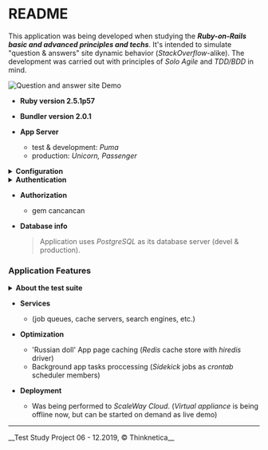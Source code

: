 # README

This application was being developed when studying the ***Ruby-on-Rails basic and advanced principles and techs***. It's intended to simulate "question & answers" site dynamic behavior (_StackOverflow_-alike). The development was carried out with principles of _Solo Agile_ and _TDD/BDD_ in mind.

![Question and answer site Demo](../demo_assets/demo/ror-pro.gif?raw=true) 

* __Ruby version 2.5.1p57__

* __Bundler version 2.0.1__

* __App Server__
  - test & development: _Puma_
  - production: _Unicorn, Passenger_

<details>
  <summary><b>Configuration</b></summary>
 
+ rails 5.2.3
+ rack 2.0.7
+ slim 4.0.1
+ cocoon 1.2.14
+ thinking-sphinx 4.4.1
+ capybara 3.29.0
+ rspec-core 3.8.2
+ rspec-rails 3.8.2
</details>
  
<details>
<summary><b>Authentication</b></summary>
  
+ gem devise
+ gem omniauth
   + gem omniauth-github
   + gem omniauth-vkontakte
</details>
     
* __Authorization__
   - gem cancancan
  
* __Database info__
  > Application uses _PostgreSQL_ as its database server (devel & production). 

### Application Features



<details>
<summary><b>About the test suite</b></summary>
  
- These are some gems that do needed\helped to perform effective testing with _Rspec_:

   + gem capybara
   + gem selenium-webdriver
   + gem rspec-rails
   + gem factory_bot_rails
   + gem letter-opener
   + gem shoulda-matchers
   + gem launchy
   + gem capybara-email
   + gem with_model
 
 - **Acceptance and integration** tests have been written to check if the app works well from the user's
 perspective: creation, editing, deleting of questions and answers, adding links or attach files, voting,
 searching, adding subscription or comment, selecting the best answer, giving awards.
 - **Unit** tests have been written to test different parts of application in isolation: controllers,
 models, REST API, services, mailers.
 - **To run** a full bunch (more than 500) of tests, invoke the following from the app working directory:
 > $rspec spec/ 
</details>   

* __Services__ 
  - (job queues, cache servers, search engines, etc.)

* __Optimization__
  - 'Russian doll' App page caching (_Redis_ cache store with _hiredis_ driver)
  - Background app tasks proccessing (_Sidekick_ jobs as _crontab_ scheduler members)

* __Deployment__ 
  - Was being performed to _ScaleWay Cloud_.
  (_Virtual appliance_ is being offline now, but can be started on demand as live demo) 

<hr>
__Test Study Project 06 - 12.2019, <span>&#169;</span> Thinknetica__
